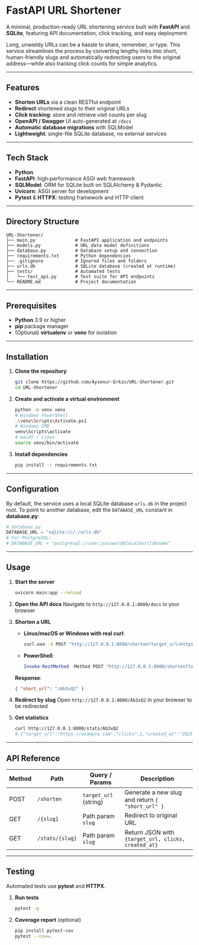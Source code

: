 # FastAPI URL Shortener

A minimal, production-ready URL shortening service built with **FastAPI** and **SQLite**, featuring API documentation, click tracking, and easy deployment.

Long, unwieldy URLs can be a hassle to share, remember, or type. This service streamlines the process by converting lengthy links into short, human-friendly slugs and automatically redirecting users to the original address—while also tracking click counts for simple analytics.

---

## Features

* **Shorten URLs** via a clean RESTful endpoint
* **Redirect** shortened slugs to their original URLs
* **Click tracking**: store and retrieve visit counts per slug
* **OpenAPI / Swagger** UI auto-generated at `/docs`
* **Automatic database migrations** with SQLModel
* **Lightweight**: single-file SQLite database, no external services

---

## Tech Stack

* **Python**
* **FastAPI**: high‑performance ASGI web framework
* **SQLModel**: ORM for SQLite built on SQLAlchemy & Pydantic
* **Uvicorn**: ASGI server for development
* **Pytest** & **HTTPX**: testing framework and HTTP client

---

## Directory Structure

```plaintext
URL-Shortener/
├── main.py               # FastAPI application and endpoints
├── models.py             # URL data model definitions
├── database.py           # Database setup and connection
├── requirements.txt      # Python dependencies
├── .gitignore            # Ignored files and folders
├── urls.db               # SQLite database (created at runtime)
├── tests/                # Automated tests
│   └── test_api.py       # Test suite for API endpoints
└── README.md             # Project documentation
```

---

## Prerequisites

* **Python** 3.9 or higher
* **pip** package manager
* (Optional) **virtualenv** or **venv** for isolation

---

## Installation

1. **Clone the repository**

   ```bash
   git clone https://github.com/Aysenur-Erkin/URL-Shortener.git
   cd URL-Shortener
   ```
2. **Create and activate a virtual environment**

   ```bash
   python -m venv venv
   # Windows PowerShell
   .\venv\Scripts\Activate.ps1
   # Windows CMD
   venv\Scripts\activate
   # macOS / Linux
   source venv/bin/activate
   ```
3. **Install dependencies**

   ```bash
   pip install -r requirements.txt
   ```

---

## Configuration

By default, the service uses a local SQLite database `urls.db` in the project root. To point to another database, edit the `DATABASE_URL` constant in **database.py**:

```python
# database.py
DATABASE_URL = "sqlite:///./urls.db"
# For PostgreSQL:
# DATABASE_URL = "postgresql://user:password@localhost/dbname"
```

---

## Usage

1. **Start the server**

   ```bash
   uvicorn main:app --reload
   ```
2. **Open the API docs**
   Navigate to `http://127.0.0.1:8000/docs` in your browser
3. **Shorten a URL**

   * **Linux/macOS or Windows with real curl**:

     ```bash
     curl.exe -X POST "http://127.0.0.1:8000/shorten?target_url=https://example.com"
     ```
   * **PowerShell**:

     ```powershell
     Invoke-RestMethod -Method POST "http://127.0.0.1:8000/shorten?target_url=https://example.com"
     ```

   **Response**:

   ```json
   { "short_url": "/Ab3xQ2" }
   ```
4. **Redirect by slug**
   Open `http://127.0.0.1:8000/Ab3xQ2` in your browser to be redirected
5. **Get statistics**

   ```bash
   curl http://127.0.0.1:8000/stats/Ab3xQ2
   # {"target_url":"https://example.com","clicks":1,"created_at":"2025-07-31T17:45:00"}
   ```

---

## API Reference

| Method | Path            | Query / Params        | Description                                         |
| ------ | --------------- | --------------------- | --------------------------------------------------- |
| POST   | `/shorten`      | `target_url` (string) | Generate a new slug and return `{ "short_url" }`    |
| GET    | `/{slug}`       | Path param `slug`     | Redirect to original URL                            |
| GET    | `/stats/{slug}` | Path param `slug`     | Return JSON with `{target_url, clicks, created_at}` |

---

## Testing

Automated tests use **pytest** and **HTTPX**.

1. **Run tests**

   ```bash
   pytest -q
   ```
2. **Coverage report** (optional)

   ```bash
   pip install pytest-cov
   pytest --cov=.
   ```





